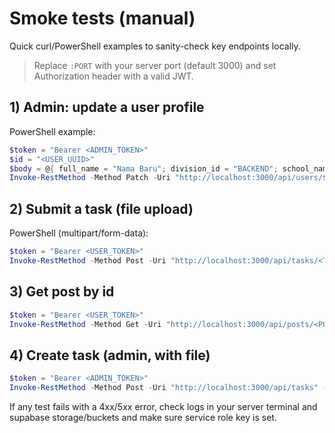 # Smoke tests (manual)

Quick curl/PowerShell examples to sanity-check key endpoints locally.

> Replace `:PORT` with your server port (default 3000) and set Authorization header with a valid JWT.

## 1) Admin: update a user profile

PowerShell example:
```powershell
$token = "Bearer <ADMIN_TOKEN>"
$id = "<USER_UUID>"
$body = @{ full_name = "Nama Baru"; division_id = "BACKEND"; school_name = "Sekolah A" } | ConvertTo-Json
Invoke-RestMethod -Method Patch -Uri "http://localhost:3000/api/users/$id" -Headers @{ Authorization = $token; "Content-Type"="application/json" } -Body $body
```

## 2) Submit a task (file upload)

PowerShell (multipart/form-data):
```powershell
$token = "Bearer <USER_TOKEN>"
Invoke-RestMethod -Method Post -Uri "http://localhost:3000/api/tasks/<TASK_ID>/submit" -Headers @{ Authorization = $token } -Form @{ file = Get-Item "C:\path\to\file.zip"; description = "Solution description" }
```

## 3) Get post by id

```powershell
$token = "Bearer <USER_TOKEN>"
Invoke-RestMethod -Method Get -Uri "http://localhost:3000/api/posts/<POST_ID>" -Headers @{ Authorization = $token }
```

## 4) Create task (admin, with file)

```powershell
$token = "Bearer <ADMIN_TOKEN>"
Invoke-RestMethod -Method Post -Uri "http://localhost:3000/api/tasks" -Headers @{ Authorization = $token } -Form @{ title = "Task 1"; description = "Desc"; channel_year = 2025; division = "BACKEND"; file = Get-Item "C:\tmp\task.pdf" }
```


If any test fails with a 4xx/5xx error, check logs in your server terminal and supabase storage/buckets and make sure service role key is set. 
